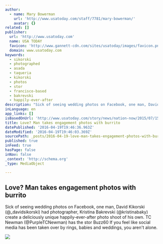 ```yaml
---
author:
  - name: Mary Bowerman
    url: 'http://www.usatoday.com/staff/7781/mary-bowerman/'
    avatar: {}
related: []
publisher:
  url: 'http://www.usatoday.com'
  name: USA TODAY
  favicon: 'http://www.gannett-cdn.com/sites/usatoday/images/favicon.png'
  domain: www.usatoday.com
keywords:
  - sikorski
  - photographed
  - asada
  - taqueria
  - kikorski
  - photos
  - stor
  - francisco-based
  - bakrevski
  - happily-ever-after
description: "Sick of seeing wedding photos on Facebook, one man, David Kikorski (@_davidsikorski) had photographer, Kristina Bakrevski (@kristinabaky) create a deliciously unique happily-ever-after photo shoot of his own. TC Newman (@PurpleTCNewman) has the stor Buzz60 If you feel like social media has been taken over by rings, babies and weddings, you aren't alone."
inLanguage: en
app_links: []
isBasedOnUrl: 'http://www.usatoday.com/story/news/nation-now/2015/07/15/man-engagement-pictures-burrito-photos/30179693/'
title: Love? Man takes engagement photos with burrito
datePublished: '2016-04-19T19:46:36.963Z'
dateModified: '2016-04-19T19:46:03.369Z'
sourcePath: _posts/2016-04-19-love-man-takes-engagement-photos-with-burrito.md
published: true
inFeed: true
hasPage: false
inNav: false
_context: 'http://schema.org'
_type: MediaObject

---
```

<article style=""><h1>Love? Man takes engagement photos with burrito</h1><p>Sick of seeing wedding photos on Facebook, one man, David Kikorski (@_davidsikorski) had photographer, Kristina Bakrevski (@kristinabaky) create a deliciously unique happily-ever-after photo shoot of his own. TC Newman (@PurpleTCNewman) has the stor Buzz60 If you feel like social media has been taken over by rings, babies and weddings, you aren't alone.</p><img src="http://www.gannett-cdn.com/-mm-/8287817fa98244348fdfd17b1a6bd6fe75ce6a9b/c=0-271-1244-974&amp;r=x633&amp;c=1200x630/local/-/media/2015/07/15/USATODAY/USATODAY/635725471008438285-Screen-Shot-2015-07-15-at-8.51.33-AM.jpg" /></article>